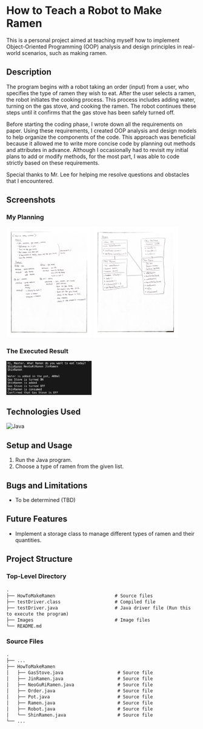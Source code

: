 # How to Teach a Robot to Make Ramen

This is a personal project aimed at teaching myself how to implement Object-Oriented Programming (OOP) analysis and design principles in real-world scenarios, such as making ramen.

## Description

The program begins with a robot taking an order (input) from a user, who specifies the type of ramen they wish to eat. After the user selects a ramen, the robot initiates the cooking process. This process includes adding water, turning on the gas stove, and cooking the ramen. The robot continues these steps until it confirms that the gas stove has been safely turned off.

Before starting the coding phase, I wrote down all the requirements on paper. Using these requirements, I created OOP analysis and design models to help organize the components of the code. This approach was beneficial because it allowed me to write more concise code by planning out methods and attributes in advance. Although I occasionally had to revisit my initial plans to add or modify methods, for the most part, I was able to code strictly based on these requirements.

Special thanks to Mr. Lee for helping me resolve questions and obstacles that I encountered.

## Screenshots

### My Planning

<img width="225" alt="Paper_01" src="./Images/howToMakeRamen01.png"> 
<img width="225" alt="Paper_02" src="./Images/howToMakeRamen02.png">

### The Executed Result

<img width="225" alt="Paper_03" src="./Images/howToMakeRamen03.png">

## Technologies Used

![Java](https://img.shields.io/badge/Java-ED8B00?style=for-the-badge&logo=openjdk&logoColor=white)

## Setup and Usage

1. Run the Java program.
2. Choose a type of ramen from the given list.

## Bugs and Limitations

- To be determined (TBD)

## Future Features

- Implement a storage class to manage different types of ramen and their quantities.

## Project Structure

### Top-Level Directory
```
.
├── HowToMakeRamen                      # Source files
├── testDriver.class                    # Compiled file
├── testDriver.java                     # Java driver file (Run this to execute the program)
├── Images                              # Image files
└── README.md
```

### Source Files
```
.
├── ...
├── HowToMakeRamen
│   ├── GasStove.java                    # Source file
│   ├── JinRamen.java                    # Source file 
│   ├── NeoGuRiRamen.java                # Source file
│   ├── Order.java                       # Source file
│   ├── Pot.java                         # Source file
│   ├── Ramen.java                       # Source file
│   ├── Robot.java                       # Source file
│   └── ShinRamen.java                   # Source file
└── ...
```
